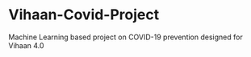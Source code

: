 # Vihaan-Covid-Project
Machine Learning based project on COVID-19 prevention designed for Vihaan 4.0
